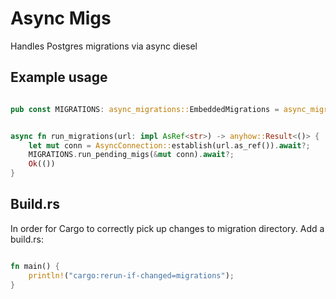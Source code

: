# Async Migs

Handles Postgres migrations via async diesel


## Example usage

```rust

pub const MIGRATIONS: async_migrations::EmbeddedMigrations = async_migrations::embed_migrations!();


async fn run_migrations(url: impl AsRef<str>) -> anyhow::Result<()> {
    let mut conn = AsyncConnection::establish(url.as_ref()).await?;
    MIGRATIONS.run_pending_migs(&mut conn).await?;
    Ok(())
}


```


## Build.rs

In order for Cargo to correctly pick up changes to migration directory. Add a build.rs:

```rust

fn main() {
    println!("cargo:rerun-if-changed=migrations");
}


```
